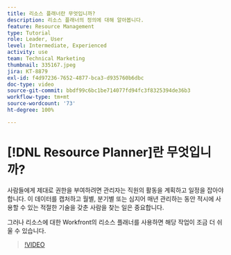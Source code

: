 ```yaml
---
title: 리소스 플래너란 무엇입니까?
description: 리소스 플래너의 정의에 대해 알아봅니다.
feature: Resource Management
type: Tutorial
role: Leader, User
level: Intermediate, Experienced
activity: use
team: Technical Marketing
thumbnail: 335167.jpeg
jira: KT-8879
exl-id: f4d97236-7652-4877-bca3-d935760b6dbc
doc-type: video
source-git-commit: bbdf99c6bc1be714077fd94fc3f8325394de36b3
workflow-type: tm+mt
source-wordcount: '73'
ht-degree: 100%

---
```


# [!DNL Resource Planner]란 무엇입니까?

사람들에게 제대로 권한을 부여하려면 관리자는 직원의 활동을 계획하고 일정을 잡아야 합니다. 이 데이터를 캡처하고 월별, 분기별 또는 심지어 매년 관리하는 동안 적시에 사용할 수 있는 적절한 기술을 갖춘 사람을 찾는 일은 중요합니다.

그러나 리소스에 대한 Workfront의 리소스 플래너를 사용하면 해당 작업이 조금 더 쉬울 수 있습니다.


>[!VIDEO](https://video.tv.adobe.com/v/335167/?quality=12&learn=on&enablevpops=1)
